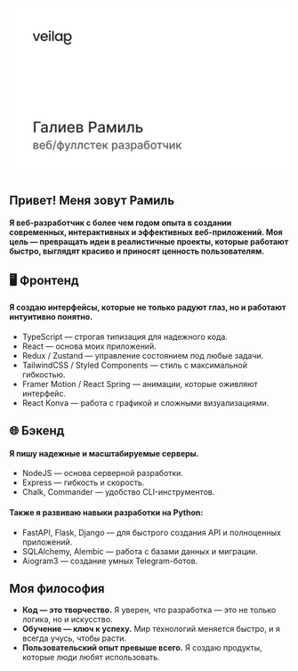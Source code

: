 ![Preview](assets/light-preview.png)

## Привет! Меня зовут Рамиль
#### Я веб-разработчик с более чем годом опыта в создании современных, интерактивных и эффективных веб-приложений. Моя цель — превращать идеи в реалистичные проекты, которые работают быстро, выглядят красиво и приносят ценность пользователям.

###

## 🖥️ Фронтенд
#### Я создаю интерфейсы, которые не только радуют глаз, но и работают интуитивно понятно.

- TypeScript — строгая типизация для надежного кода. 
- React — основа моих приложений. 
- Redux / Zustand — управление состоянием под любые задачи. 
- TailwindCSS / Styled Components — стиль с максимальной гибкостью. 
- Framer Motion / React Spring — анимации, которые оживляют интерфейс. 
- React Konva — работа с графикой и сложными визуализациями.

## 🌐 Бэкенд
#### Я пишу надежные и масштабируемые серверы.

- NodeJS — основа серверной разработки. 
- Express — гибкость и скорость. 
- Chalk, Commander — удобство CLI-инструментов.

#### Также я развиваю навыки разработки на Python:

- FastAPI, Flask, Django — для быстрого создания API и полноценных приложений. 
- SQLAlchemy, Alembic — работа с базами данных и миграции. 
- Aiogram3 — создание умных Telegram-ботов.

###

## Моя философия

- **Код — это творчество.** Я уверен, что разработка — это не только логика, но и искусство.
- **Обучение — ключ к успеху.** Мир технологий меняется быстро, и я всегда учусь, чтобы расти.
- **Пользовательский опыт превыше всего.** Я создаю продукты, которые люди любят использовать.

###